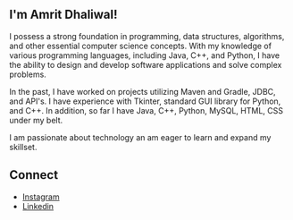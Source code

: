 ## I'm Amrit Dhaliwal!

I possess a strong foundation in programming, data structures, algorithms, and other essential computer science concepts. With my knowledge of various programming languages, including Java, C++, and Python, I have the ability to design and develop software applications and solve complex problems.

In the past, I have worked on projects utilizing Maven and Gradle, JDBC, and API's. I have experience with Tkinter, standard GUI library for Python, and C++. In addition, so far I have Java, C++, Python, MySQL, HTML, CSS under my belt.

I am passionate about technology an am eager to learn and expand my skillset.
## Connect
- [Instagram](https://www.instagram.com/ayoamrit/)
- [Linkedin](https://www.linkedin.com/in/amrit-dhaliwal-29a934248/)


